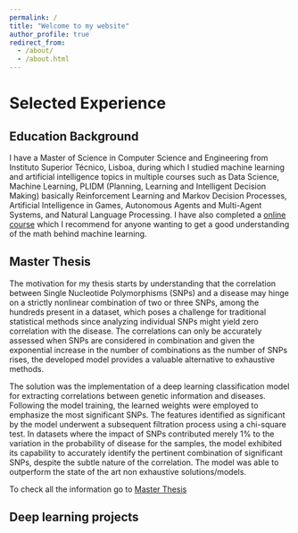 ```yaml
---
permalink: /
title: "Welcome to my website"
author_profile: true
redirect_from: 
  - /about/
  - /about.html
---
```


# Selected Experience
## Education Background

I have a Master of Science in Computer Science and Engineering from Instituto Superior Técnico, Lisboa, during which I studied machine learning and artificial intelligence topics in multiple courses such as Data Science, Machine Learning, PLIDM (Planning, Learning and Intelligent Decision Making) basically Reinforcement Learning and Markov Decision Processes, Artificial Intelligence in Games, Autonomous Agents and Multi-Agent Systems, and Natural Language Processing. I have also completed a [online course](https://coursera.org/share/3a02f88e77a05ca31ecbe596b30a2ccf) which I recommend for anyone wanting to get a good understanding of the math behind machine learning.

## Master Thesis
The motivation for my thesis starts by understanding that the correlation between Single Nucleotide Polymorphisms (SNPs) and a disease may hinge on a strictly
nonlinear combination of two or three SNPs, among the hundreds present in a dataset, which poses a challenge for
traditional statistical methods since analyzing individual SNPs might yield zero correlation with the disease. The
correlations can only be accurately assessed when SNPs are considered in combination and given the exponential
increase in the number of combinations as the number of SNPs rises, the developed model provides a valuable
alternative to exhaustive methods.

The solution was the implementation of a deep learning classification model for extracting correlations between genetic information
and diseases. Following the model training, the learned weights were employed to emphasize the most significant
SNPs. The features identified as significant by the model underwent a subsequent filtration process using a
chi-square test. In datasets where the impact of SNPs contributed merely 1% to the variation in the probability of
disease for the samples, the model exhibited its capability to accurately identify the pertinent combination of
significant SNPs, despite the subtle nature of the correlation. The model was able to outperform the state of the
art non exhaustive solutions/models.

To check all the information go to [Master Thesis](https://hbvsa.github.io/files/Henrique_Sousa_MSc_Thesis.pdf)

## Deep learning projects
